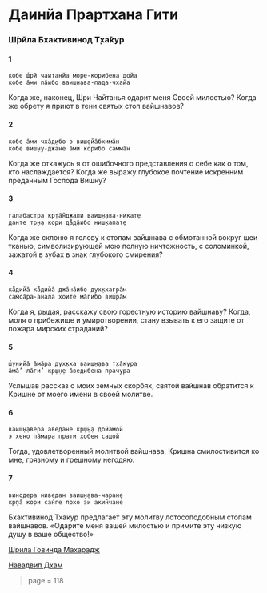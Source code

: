 # Даинйа Прартхана Гити

### Ш́рӣла Бхактивинод Т̣ха̄кур

#### 1

    кобе ш́рӣ чаитанйа море-корибена дойа
    кобе а̄ми па̄ибо ваиш̣н̣ава-пада-чхайа

Когда же, наконец, Шри Чайтанья одарит меня Своей милостью? Когда же обрету я приют в тени святых стоп вайшнавов?

#### 2

    кобе а̄ми чха̄д̣ибо э виш̣ойа̄бхима̄н
    кобе виш̣н̣у-джане а̄ми корибо самма̄н

Когда же откажусь я от ошибочного представления о себе как о том, кто наслаждается? Когда же выражу глубокое почтение искренним преданным Господа Вишну?

#### 3

    галабастра кр̣та̄н̃джали ваиш̣н̣ава-никат̣е
    данте тр̣н̣а кори да̄̐д̣а̄ибо ниш̣капат̣е

Когда же склоню я голову к стопам вайшнава с обмотанной вокруг шеи тканью, символизирующей мою полную ничтожность, с соломинкой, зажатой в зубах в знак глубокого смирения?

#### 4

    ка̄̐дийа̄ ка̄̐дийа̄ джа̄на̄ибо дух̣кхагра̄м
    сам̇са̄ра-анала хоите ма̄гибо виш́ра̄м

Когда я, рыдая, расскажу свою горестную историю вайшнаву? Когда, моля о прибежище и умиротворении, стану взывать к его защите от пожара мирских страданий?

#### 5

    ш́унийа̄ а̄ма̄ра дух̣кха ваиш̣н̣ава т̣ха̄кура
    а̄ма̄’ ла̄ги’ кр̣ш̣н̣е а̄ведибена прачура

Услышав рассказ о моих земных скорбях, святой вайшнав обратится к Кришне от моего имени в своей молитве.

#### 6

    ваиш̣н̣авера а̄ведане кр̣ш̣н̣а дойа̄мой
    э хено па̄мара прати хобен садой

Тогда, удовлетворенный молитвой вайшнава, Кришна смилостивится ко мне, грязному и грешному негодяю.

#### 7

    винодера ниведан ваиш̣н̣ава-чаран̣е
    кр̣па̄ кори сан̇ге лохо эи акин̃чане

Бхактивинод Тхакур предлагает эту молитву лотосоподобным стопам вайшнавов. «Одарите меня вашей милостью и примите эту низкую душу в ваше общество!»


[Шрила Говинда Махарадж](https://soundcloud.com/bharatimaharaj/govinda-maharaj-kobe-sri)

[Навадвип Дхам](https://soundcloud.com/bharatimaharaj/navadwip-scsm-kobe-sri)


> page = 118